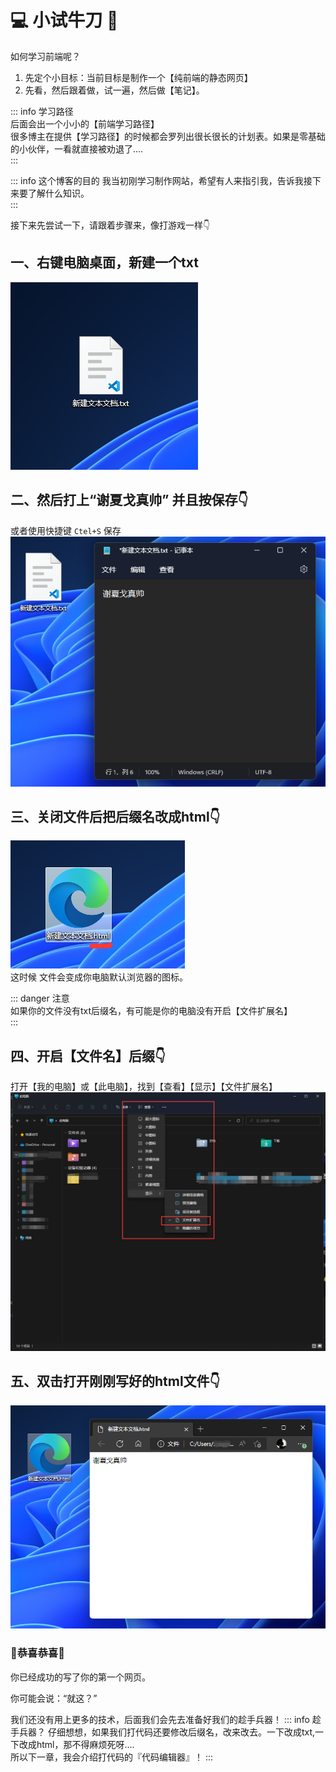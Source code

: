 # 💻 小试牛刀 🔪

如何学习前端呢？
1. 先定个小目标：当前目标是制作一个【纯前端的静态网页】
2. 先看，然后跟着做，试一遍，然后做【笔记】。

::: info  学习路径  
后面会出一个小小的【前端学习路径】  
很多博主在提供【学习路径】的时候都会罗列出很长很长的计划表。如果是零基础的小伙伴，一看就直接被劝退了....  
::: 

::: info 这个博客的目的
我当初刚学习制作网站，希望有人来指引我，告诉我接下来要了解什么知识。  
::: 


接下来先尝试一下，请跟着步骤来，像打游戏一样👇

## 一、右键电脑桌面，新建一个txt

![图 2](img/07a524d3c5cbaaf48a1f9af7596c925633b458c240d88932402771b133bf8ba5.png)  

## 二、然后打上“谢夏戈真帅” 并且按保存👇
或者使用快捷键 `Ctel+S` 保存
![图 3](img/ff04fb75c07c0f78e54606ad2c264cb7f3efc002ef881ae23c480c66b6ed4d2e.png)  

## 三、关闭文件后把后缀名改成html👇
![图 4](img/c0293b29c591b185fb060695a52b9f37e062890f415f3f995f503b5071d929c2.png)  
这时候 文件会变成你电脑默认浏览器的图标。

::: danger 注意  
如果你的文件没有txt后缀名，有可能是你的电脑没有开启【文件扩展名】  
::: 
## 四、开启【文件名】后缀👇
打开【我的电脑】或【此电脑】，找到【查看】【显示】【文件扩展名】
![图 5](img/58a5220d35845b0017e96f77995ee02cda86183469db822c79c5bb6557642765.png)  

## 五、双击打开刚刚写好的html文件👇
![图 6](img/d3376f09c83b15a3cacb3f8736ad5be0f15959b1e9f93ed0c3a1085d12340fd7.png)  

### 🥳恭喜恭喜🎉
你已经成功的写了你的第一个网页。  

你可能会说：“就这？”  

我们还没有用上更多的技术，后面我们会先去准备好我们的趁手兵器！
::: info 趁手兵器？
仔细想想，如果我们打代码还要修改后缀名，改来改去。一下改成txt,一下改成html，那不得麻烦死呀....   
所以下一章，我会介绍打代码的『代码编辑器』！
:::